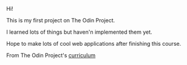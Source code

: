 Hi!

This is my first project on The Odin Project.

I learned lots of things but haven'n implemented them yet.

Hope to make lots of cool web applications after finishing this course.

From The Odin Project's [curriculum](http://www.theodinproject.com/web-development-101/html-css)
